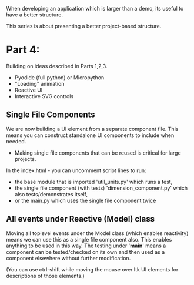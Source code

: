 When developing an application which is larger than a demo, its useful to have a better structure.

This series is about presenting a better project-based structure.

# Part 4:
Building on ideas described in Parts 1,2,3.
 - Pyodide (full python) or Micropython
 - "Loading" animation
 - Reactive UI
 - Interactive SVG  controls

## Single File Components
We are now building a UI element from a separate component file.
This means you can construct standalone UI components to include when needed.
 - Making single file components that can be reused is critical for large projects.

In the index.html - you can uncomment script lines to run:
  - the base module that is imported 'util_units.py' which runs a test,
  - the single file component (with tests) 'dimension_component.py' which also tests/demonstrates itself,
  - or the main.py which uses the single file component twice

## All events under Reactive (Model) class
Moving all toplevel events under the Model class (which enables reactivity) means we can use this as a single file component also.
This enables anything to be used in this way.
The testing under '__main__' means a component can be tested/checked on its own and then used as a component elsewhere without further modification.

(You can use ctrl-shift while moving the mouse over ltk UI elements for descriptions of those elements.)
